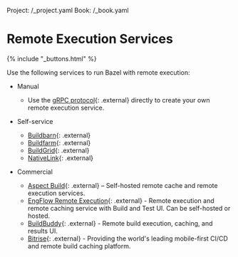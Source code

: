 Project: /_project.yaml
Book: /_book.yaml

# Remote Execution Services

{% include "_buttons.html" %}

Use the following services to run Bazel with remote execution:

*   Manual

    * Use the [gRPC protocol](https://github.com/bazelbuild/remote-apis){: .external}
      directly to create your own remote execution service.

*   Self-service

    * [Buildbarn](https://github.com/buildbarn){: .external}
    * [Buildfarm](https://github.com/bazelbuild/bazel-buildfarm){: .external}
    * [BuildGrid](https://gitlab.com/BuildGrid/buildgrid){: .external}
    * [NativeLink](https://github.com/TraceMachina/nativelink){: .external}

*   Commercial

    * [Aspect Build](https://www.aspect.build/){: .external} – Self-hosted remote cache and remote execution services.
    * [EngFlow Remote Execution](https://www.engflow.com){: .external} - Remote execution
      and remote caching service with Build and Test UI. Can be self-hosted or hosted.
    * [BuildBuddy](https://www.buildbuddy.io){: .external} - Remote build execution,
      caching, and results UI.
    * [Bitrise](https://bitrise.io/why/features/mobile-build-caching-for-better-build-test-performance){: .external} - Providing the world's leading mobile-first CI/CD and remote build caching platform.
